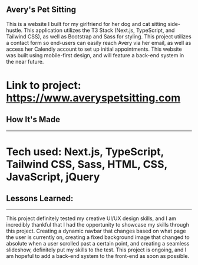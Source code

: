 ## Avery's Pet Sitting

This is a website I built for my girlfriend for her dog and cat sitting side-hustle. This application utilizes the T3 Stack (Next.js, TypeScript, and Tailwind CSS), as well as Bootstrap and Sass for styling. This project utilizes a contact form so end-users can easily reach Avery via her email, as well as access her Calendly account to set up initial appointments. This website was built using mobile-first design, and will feature a back-end system in the near future.

# Link to project: https://www.averyspetsitting.com

## How It's Made
<hr />

# Tech used: Next.js, TypeScript, Tailwind CSS, Sass, HTML, CSS, JavaScript, jQuery

## Lessons Learned:
<hr />

This project definitely tested my creative UI/UX design skills, and I am incredibly thankful that I had the opportunity to showcase my skills through this project. Creating a dynamic navbar that changes based on what page the user is currently on, creating a fixed background image that changed to absolute when a user scrolled past a certain point, and creating a seamless slideshow, definitely put my skills to the test. This project is ongoing, and I am hopeful to add a back-end system to the front-end as soon as possible.
